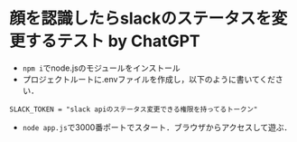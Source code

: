 # 顔を認識したらslackのステータスを変更するテスト by ChatGPT

- `npm i`でnode.jsのモジュールをインストール
- プロジェクトルートに.envファイルを作成し，以下のように書いてください．
```
SLACK_TOKEN = "slack apiのステータス変更できる権限を持ってるトークン"
```
- `node app.js`で3000番ポートでスタート．ブラウザからアクセスして遊ぶ．


